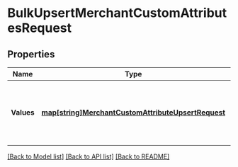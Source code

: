 # BulkUpsertMerchantCustomAttributesRequest

## Properties
Name | Type | Description | Notes
------------ | ------------- | ------------- | -------------
**Values** | [**map[string]MerchantCustomAttributeUpsertRequest**](MerchantCustomAttributeUpsertRequest.md) | A map containing 1 to 25 individual upsert requests. For each request, provide an arbitrary ID that is unique for this &#x60;BulkUpsertMerchantCustomAttributes&#x60; request and the information needed to create or update a custom attribute. | [default to null]

[[Back to Model list]](../README.md#documentation-for-models) [[Back to API list]](../README.md#documentation-for-api-endpoints) [[Back to README]](../README.md)

